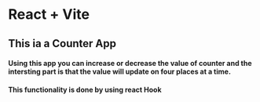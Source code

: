 # React + Vite

## This ia a Counter App
#### Using this app you can increase or decrease the value of counter and the intersting part is that the value will update on four places at a time.
#### This functionality is done by using react Hook

